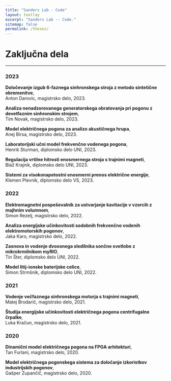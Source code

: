 ```yaml
---
title: "Sanders Lab - Code"
layout: textlay
excerpt: "Sanders Lab -- Code."
sitemap: false
permalink: /theses/
---
```



# Zaključna dela

---

### 2023

**Določevanje izgub 6-faznega sinhronskega stroja z metodo sintetične obremenitve**, 
<a href="https://repozitorij.uni-lj.si/IzpisGradiva.php?id=149564&lang=slv"><i class='fa fa-book'></i></a><br>
Anton Darovic, magistrsko delo, 2023.

**Analiza nenadzorovanega generatorskega obratovanja pri pogonu z devetfaznim sinhronskim strojem**, 
<a href="https://repozitorij.uni-lj.si/IzpisGradiva.php?id=148484&lang=slv"><i class='fa fa-book'></i></a><br>
Tim Novak, magistrsko delo, 2023.

**Model električnega pogona za analizo akustičnega hrupa**, 
<a href="https://repozitorij.uni-lj.si/IzpisGradiva.php?id=143794&lang=slv"><i class='fa fa-book'></i></a><br>
Anej Birsa, magistrsko delo, 2023.

**Laboratorijski učni model frekvenčno vodenega pogona**,
<a href="https://repozitorij.uni-lj.si/IzpisGradiva.php?id=151060&lang=slv"><i class='fa fa-book'></i></a><br>
Henrik Sturman, diplomsko delo UNI, 2023.

**Regulacija vrtilne hitrosti enosmernega stroja s trajnimi magneti**, 
<a href="https://repozitorij.uni-lj.si/IzpisGradiva.php?id=149965&lang=slv"><i class='fa fa-book'></i></a><br>
Blaž Krajnik, diplomsko delo UNI, 2023.

**Sistemi za visokonapetostni enosmerni prenos električne energije**, 
<a href="https://repozitorij.uni-lj.si/IzpisGradiva.php?id=150170&lang=slv"><i class='fa fa-book'></i></a><br>
Klemen Plevnik, diplomsko delo VS, 2023.

### 2022

**Elektromagnetni pospeševalnik za ustvarjanje kavitacije v vzorcih z majhnim volumnom**, 
<a href="https://repozitorij.uni-lj.si/IzpisGradiva.php?id=137424&lang=slv"><i class='fa fa-book'></i></a><br>
Simon Rezelj, magistrsko delo, 2022.

**Analiza energijske učinkovitosti sodobnih frekvenčno vodenih elektromotorskih pogonov**, 
<a href="https://repozitorij.uni-lj.si/IzpisGradiva.php?id=134804&lang=slv"><i class='fa fa-book'></i></a><br>
Jaka Karo, magistrsko delo, 2022.

**Zasnova in vodenje dvoosnega sledilnika sončne svetlobe z mikrokrmilnikom myRIO**, 
<a href="https://repozitorij.uni-lj.si/IzpisGradiva.php?id=139928&lang=slv"><i class='fa fa-book'></i></a><br>
Tin Šter, diplomsko delo UNI, 2022.

**Model litij-ionske baterijske celice**, 
<a href="https://repozitorij.uni-lj.si/IzpisGradiva.php?id=140167&lang=slv"><i class='fa fa-book'></i></a><br>
Simon Strmšnik, diplomsko delo UNI, 2022.

### 2021

**Vodenje večfaznega sinhronskega motorja s trajnimi magneti**, 
<a href="https://repozitorij.uni-lj.si/IzpisGradiva.php?id=128173&lang=slv"><i class='fa fa-book'></i></a><br>
Matej Brodarič, magistrsko delo, 2021.

**Študija energijske učinkovitosti električnega pogona centrifugalne črpalke**, 
<a href="https://repozitorij.uni-lj.si/IzpisGradiva.php?id=124257&lang=slv"><i class='fa fa-book'></i></a><br>
Luka Kračun, magistrsko delo, 2021.

### 2020

**Dinamični model električnega pogona na FPGA arhitekturi**, 
<a href="https://repozitorij.uni-lj.si/IzpisGradiva.php?id=124077&lang=slv"><i class='fa fa-book'></i></a><br>
Tan Furlani, magistrsko delo, 2020.

**Model električnega pogonskega sistema za določanje izkoristkov industrijskih pogonov**, 
<a href="https://repozitorij.uni-lj.si/IzpisGradiva.php?id=120067&lang=slv"><i class='fa fa-book'></i></a><br>
Gašper Zupančič, magistrsko delo, 2020.